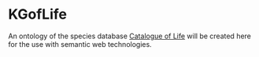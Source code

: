 # KGofLife
An ontology of the species database [Catalogue of Life](https://www.catalogueoflife.org/) will be created here for the use with semantic web technologies.

